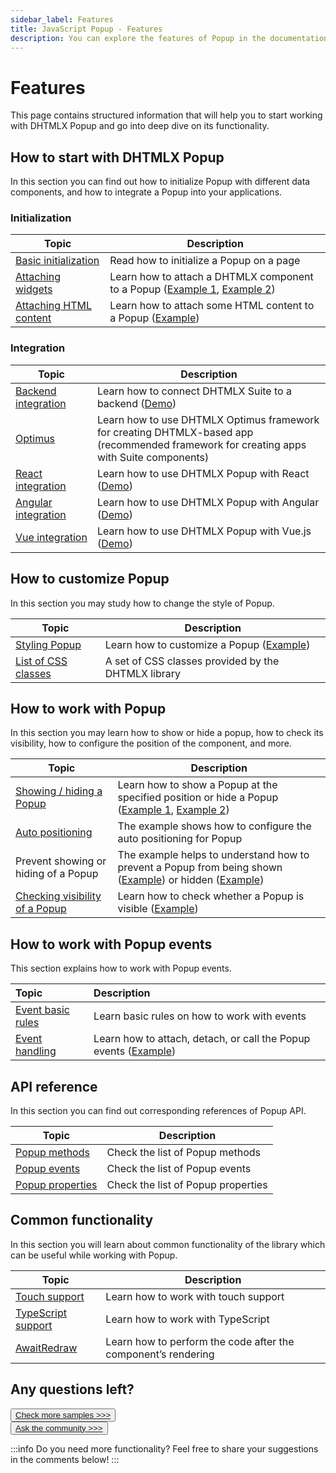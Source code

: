```yaml
---
sidebar_label: Features
title: JavaScript Popup - Features 
description: You can explore the features of Popup in the documentation of the DHTMLX JavaScript UI library. Browse developer guides and API reference, try out code examples and live demos, and download a free 30-day evaluation version of DHTMLX Suite 7.
---
```


# Features

This page contains structured information that will help you to start working with DHTMLX Popup and go into deep dive on its functionality.

## How to start with DHTMLX Popup

In this section you can find out how to initialize Popup with different data components, and how to integrate a Popup into your applications.

### Initialization

| Topic                                                                | Description                                                                                                                                                       |
| -------------------------------------------------------------------- | ----------------------------------------------------------------------------------------------------------------------------------------------------------------- |
| [Basic initialization](../initialization/)                           | Read how to initialize a Popup on a page                                                                                                                          |
| [Attaching widgets](../work_with_popup/#attaching-dhtmlx-components) | Learn how to attach a DHTMLX component to a Popup ([Example 1](https://snippet.dhtmlx.com/7x6hlbqx), [Example 2](https://snippet.dhtmlx.com/kw3e0h4j?text=popup)) |
| [Attaching HTML content](../work_with_popup/#attaching-content)      | Learn how to attach some HTML content to a Popup ([Example](https://snippet.dhtmlx.com/ajv5qqxq))                                                                 |


### Integration

| Topic                                                   | Description                                                                                                                                  |
| ------------------------------------------------------- | -------------------------------------------------------------------------------------------------------------------------------------------- |
| [Backend integration](integration/suite_and_backend.md) | Learn how to connect DHTMLX Suite to a backend  ([Demo](https://github.com/DHTMLX/nodejs-suite-demo))                                        |
| [Optimus](optimus_guides.md)                            | Learn how to use DHTMLX Optimus framework for creating  DHTMLX-based app <br>(recommended framework for creating apps with Suite components) |
| [React integration](integration/suite_and_react.md)     | Learn how to use DHTMLX Popup with React ([Demo](https://github.com/DHTMLX/react-widgets))                                                   |
| [Angular integration](integration/suite_and_angular.md) | Learn how to use DHTMLX Popup with Angular ([Demo](https://github.com/DHTMLX/angular-suite-demo))                                            |
| [Vue integration](integration/suite_and_vue.md)         | Learn how to use DHTMLX Popup with Vue.js ([Demo](https://github.com/DHTMLX/vue-suite-demo))                                                 |

## How to customize Popup

In this section you may study how to change the style of Popup.

| Topic                                               | Description                                                                     |
| --------------------------------------------------- | ------------------------------------------------------------------------------- |
| [Styling Popup](../customization/)                  | Learn how to customize a Popup ([Example](https://snippet.dhtmlx.com/rd8zfw5h)) |
| [List of CSS classes](../../helpers/base_elements/) | A set of CSS classes provided by the DHTMLX library                             |

## How to work with Popup

In this section you may learn how to show or hide a popup, how to check its visibility, how to configure the position of the component, and more.

| Topic                                                                              | Description                                                                                                                                                                         |
| ---------------------------------------------------------------------------------- | ----------------------------------------------------------------------------------------------------------------------------------------------------------------------------------- |
| [Showing / hiding a Popup](../work_with_popup/#hidingshowing-popup)                | Learn how to show a Popup at the specified position or hide a Popup ([Example 1](https://snippet.dhtmlx.com/aqzy536h), [Example 2](https://snippet.dhtmlx.com/bu4uj2ik))            |
| [Auto positioning](https://snippet.dhtmlx.com/bz1ekc71)                            | The example shows how to configure the auto positioning for Popup                                                                                                                   |
| Prevent showing or hiding of a Popup                                               | The example helps to understand how to prevent a Popup from being shown ([Example](https://snippet.dhtmlx.com/z788l8r7)) or hidden ([Example](https://snippet.dhtmlx.com/aocef9cv)) |
| [Checking visibility of a Popup](../work_with_popup/#checking-visibility-of-popup) | Learn how to check whether a Popup is visible ([Example](https://snippet.dhtmlx.com/f614sdm3))                                                                                      |

## How to work with Popup events

This section explains how to work with Popup events.

| Topic                                       | Description                                                                                            |
| :------------------------------------------ | :----------------------------------------------------------------------------------------------------- |
| [Event basic rules](guides/events_guide.md) | Learn basic rules on how to work with events                                                           |
| [Event handling](../event_handling/)        | Learn how to attach, detach, or call the Popup events ([Example](https://snippet.dhtmlx.com/ro2lza9t)) |

## API reference

In this section you can find out corresponding references of Popup API.

| Topic                                                | Description                        |
| ---------------------------------------------------- | ---------------------------------- |
| [Popup methods](../../category/popup-methods/)       | Check the list of Popup methods    |
| [Popup events](../../category/popup-events/)         | Check the list of Popup events     |
| [Popup properties](../../category/popup-properties/) | Check the list of Popup properties |

## Common functionality

In this section you will learn about common functionality of the library which can be useful while working with Popup.

| Topic                                                         | Description                                                   |
| ------------------------------------------------------------- | ------------------------------------------------------------- |
| [Touch support](../../common_features/touch_support/)         | Learn how to work with touch support                          |
| [TypeScript support](../../common_features/using_typescript/) | Learn how to work with TypeScript                             |
| [AwaitRedraw](../../helpers/await_redraw/)                    | Learn how to perform the code after the component’s rendering |

## Any questions left?

<button class="support_btn"><a href="https://snippet.dhtmlx.com/all?text=popup">Check more samples >>></a> </button>
<br>
<button class="support_btn"><a href="https://forum.dhtmlx.com/">Ask the community >>></a> </button>

:::info
Do you need more functionality? Feel free to share your suggestions in the comments below!
:::